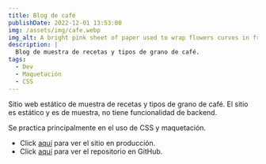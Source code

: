 ```yaml
---
title: Blog de café
publishDate: 2022-12-01 13:53:00
img: /assets/img/cafe.webp
img_alt: A bright pink sheet of paper used to wrap flowers curves in front of rich blue background
description: |
  Blog de muestra de recetas y tipos de grano de café. 
tags:
  - Dev
  - Maquetación
  - CSS
---
```


Sitio web estático de muestra de recetas y tipos de grano de café. El sitio es estático y es de muestra, no tiene funcionalidad de backend.

Se practica principalmente en el uso de CSS y maquetación.

- Click [aquí](https://granos-cafe.netlify.app/) para ver el sitio en producción. 
- Click [aquí](https://github.com/ivanvqz/blog-de-cafe/) para ver el repositorio en GitHub.